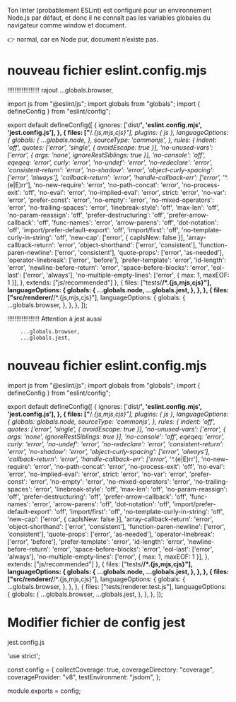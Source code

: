 Ton linter (probablement ESLint) est configuré pour un environnement Node.js par défaut, et donc il ne connaît pas les variables globales du navigateur comme window et document.

👉 normal, car en Node pur, document n’existe pas.


# nouveau fichier eslint.config.mjs

!!!!!!!!!!!!!!!!!! rajout
        ...globals.browser,


import js from "@eslint/js";
import globals from "globals";
import { defineConfig } from "eslint/config";

export default defineConfig([
  {
    ignores: ['dist/**', 'eslint.config.mjs', 'jest.config.js'],
  },
  {
    files: ["**/*.{js,mjs,cjs}"],
    plugins: { js },
    languageOptions: {
      globals: {
        ...globals.node,
      },
      sourceType: 'commonjs',
    },
    rules: {
      indent: 'off',
      quotes: ['error', 'single', { avoidEscape: true }],
      'no-unused-vars': ['error', { args: 'none', ignoreRestSiblings: true }],
      'no-console': 'off',
      eqeqeq: 'error',
      curly: 'error',
      'no-undef': 'error',
      'no-redeclare': 'error',
      'consistent-return': 'error',
      'no-shadow': 'error',
      'object-curly-spacing': ['error', 'always'],
      'callback-return': 'error',
      'handle-callback-err': ['error', '^.*(e|E)rr'],
      'no-new-require': 'error',
      'no-path-concat': 'error',
      'no-process-exit': 'off',
      'no-eval': 'error',
      'no-implied-eval': 'error',
      strict: 'error',
      'no-var': 'error',
      'prefer-const': 'error',
      'no-empty': 'error',
      'no-mixed-operators': 'error',
      'no-trailing-spaces': 'error',
      'linebreak-style': 'off',
      'max-len': 'off',
      'no-param-reassign': 'off',
      'prefer-destructuring': 'off',
      'prefer-arrow-callback': 'off',
      'func-names': 'error',
      'arrow-parens': 'off',
      'dot-notation': 'off',
      'import/prefer-default-export': 'off',
      'import/first': 'off',
      'no-template-curly-in-string': 'off',
      'new-cap': ['error', { capIsNew: false }],
      'array-callback-return': 'error',
      'object-shorthand': ['error', 'consistent'],
      'function-paren-newline': ['error', 'consistent'],
      'quote-props': ['error', 'as-needed'],
      'operator-linebreak': ['error', 'before'],
      'prefer-template': 'error',
      'id-length': 'error',
      'newline-before-return': 'error',
      'space-before-blocks': 'error',
      'eol-last': ['error', 'always'],
      'no-multiple-empty-lines': ['error', { max: 1, maxEOF: 1 }],
    },
    extends: ["js/recommended"]
  },
  {
    files: ["tests/**/*.{js,mjs,cjs}"],
    languageOptions: {
      globals: {
        ...globals.node,
        ...globals.jest,
      },
    },
  },
  {
    files: ["src/renderer/**/*.{js,mjs,cjs}"],
    languageOptions: {
      globals: {
        ...globals.browser,
      },
    },
  },
]);

!!!!!!!!!!!!!!!!!! Attention à jest aussi

        ...globals.browser,
        ...globals.jest,



# nouveau fichier eslint.config.mjs

import js from "@eslint/js";
import globals from "globals";
import { defineConfig } from "eslint/config";

export default defineConfig([
  {
    ignores: ['dist/**', 'eslint.config.mjs', 'jest.config.js'],
  },
  {
    files: ["**/*.{js,mjs,cjs}"],
    plugins: { js },
    languageOptions: {
      globals: globals.node,
      sourceType: 'commonjs',
    },
    rules: {
      indent: 'off',
      quotes: ['error', 'single', { avoidEscape: true }],
      'no-unused-vars': ['error', { args: 'none', ignoreRestSiblings: true }],
      'no-console': 'off',
      eqeqeq: 'error',
      curly: 'error',
      'no-undef': 'error',
      'no-redeclare': 'error',
      'consistent-return': 'error',
      'no-shadow': 'error',
      'object-curly-spacing': ['error', 'always'],
      'callback-return': 'error',
      'handle-callback-err': ['error', '^.*(e|E)rr'],
      'no-new-require': 'error',
      'no-path-concat': 'error',
      'no-process-exit': 'off',
      'no-eval': 'error',
      'no-implied-eval': 'error',
      strict: 'error',
      'no-var': 'error',
      'prefer-const': 'error',
      'no-empty': 'error',
      'no-mixed-operators': 'error',
      'no-trailing-spaces': 'error',
      'linebreak-style': 'off',
      'max-len': 'off',
      'no-param-reassign': 'off',
      'prefer-destructuring': 'off',
      'prefer-arrow-callback': 'off',
      'func-names': 'error',
      'arrow-parens': 'off',
      'dot-notation': 'off',
      'import/prefer-default-export': 'off',
      'import/first': 'off',
      'no-template-curly-in-string': 'off',
      'new-cap': ['error', { capIsNew: false }],
      'array-callback-return': 'error',
      'object-shorthand': ['error', 'consistent'],
      'function-paren-newline': ['error', 'consistent'],
      'quote-props': ['error', 'as-needed'],
      'operator-linebreak': ['error', 'before'],
      'prefer-template': 'error',
      'id-length': 'error',
      'newline-before-return': 'error',
      'space-before-blocks': 'error',
      'eol-last': ['error', 'always'],
      'no-multiple-empty-lines': ['error', { max: 1, maxEOF: 1 }],
    },
    extends: ["js/recommended"]
  },
  {
    files: ["tests/**/*.{js,mjs,cjs}"],
    languageOptions: {
      globals: {
        ...globals.node,
        ...globals.jest,
      },
    },
  },
  {
    files: ["src/renderer/**/*.{js,mjs,cjs}"],
    languageOptions: {
      globals: {
        ...globals.browser,
      },
    },
  },
  {
    files: ["tests/renderer.test.js"],
    languageOptions: {
      globals: {
        ...globals.browser,
        ...globals.jest,
      },
    },
  },
]);


# Modifier fichier de config jest

jest.config.js

'use strict';

const config = {
  collectCoverage: true,
  coverageDirectory: "coverage",
  coverageProvider: "v8",
  testEnvironment: "jsdom",
};

module.exports = config;
